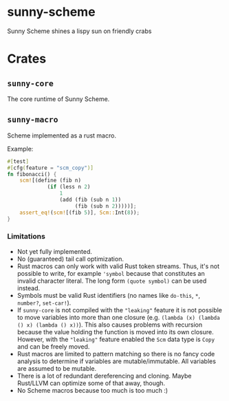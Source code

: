 # sunny-scheme
Sunny Scheme shines a lispy sun on friendly crabs

# Crates

## `sunny-core` 
The core runtime of Sunny Scheme.

## `sunny-macro`
Scheme implemented as a rust macro.

Example:

```rust
#[test]
#[cfg(feature = "scm_copy")]
fn fibonacci() {
    scm![(define (fib n)
             (if (less n 2)
                 1
                 (add (fib (sub n 1))
                      (fib (sub n 2)))))];
    assert_eq!(scm![(fib 5)], Scm::Int(8));
}
``` 

### Limitations
- Not yet fully implemented.
- No (guaranteed) tail call optimization.
- Rust macros can only work with valid Rust token streams. Thus, it's not possible to 
write, for example `'symbol` because that constitutes an invalid character literal. The 
long form `(quote symbol)` can be used instead.
- Symbols must be valid Rust identifiers (no names like `do-this`, `*`, `number?`, `set-car!`).
- If `sunny-core` is not compiled with the `"leaking"` feature it is not possible to
move variables into more than one closure (e.g. `(lambda (x) (lambda () x) (lambda () x))`).
This also causes problems with recursion because the value holding the function is moved
into its own closure. However, with the `"leaking"` feature enabled the `Scm` data type is `Copy` and can be freely moved.
- Rust macros are limited to pattern matching so there is no fancy code analysis to 
determine if variables are mutable/immutable. All variables are assumed to be mutable.
- There is a lot of redundant dereferencing and cloning. Maybe Rust/LLVM can optimize some
of that away, though.
- No Scheme macros because too much is too much :)